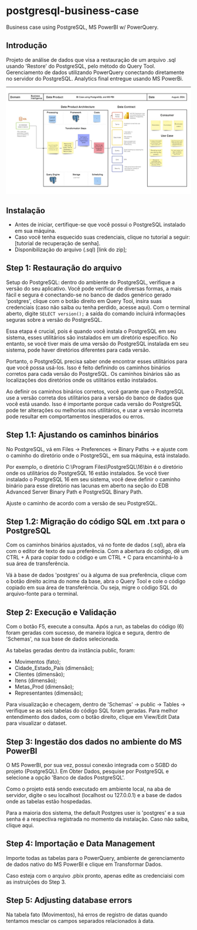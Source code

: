# postgresql-business-case
Business case using PostgreSQL, MS PowerBI w/ PowerQuery.


## Introdução

Projeto de análise de dados que visa a restauração de um arquivo .sql usando 'Restore' do PostgreSQL, pelo método do Query Tool. Gerenciamento de dados utilizando PowerQuery conectando diretamente no servidor do PostgreSQL.
Analytics final entregue usando MS PowerBi.

<img src="https://github.com/vinifborgess/postgresql-business-case/blob/main/Data%20Architecture.jpg"/> 

## Instalação

- Antes de iniciar, certifique-se que você possui o PostgreSQL instalado em sua máquina. 
- Caso você tenha esquecido suas credenciais, clique no tutorial a seguir: [tutorial de recuperação de senha].
- Disponibilização do arquivo (.sql) [link do zip];


## Step 1: Restauração do arquivo

Setup do PostgreSQL: dentro do ambiente do PostgreSQL, verifique a versão do seu aplicativo. Você pode verificar de diversas formas, a mais fácil e segura é conectando-se no banco de dados genérico gerado 'postgres', clique com o botão direito em Query Tool, insira suas credenciais (caso não saiba ou tenha perdido, acesse aqui). Com o terminal aberto, digite ```SELECT version();``` a saída do comando incluirá informações seguras sobre a versão do PostgreSQL.

Essa etapa é crucial, pois é quando você instala o PostgreSQL em seu sistema, esses utilitários são instalados em um diretório específico. No entanto, se você tiver mais de uma versão do PostgreSQL instalada em seu sistema, pode haver diretórios diferentes para cada versão.

Portanto, o PostgreSQL precisa saber onde encontrar esses utilitários para que você possa usá-los. Isso é feito definindo os caminhos binários corretos para cada versão do PostgreSQL. Os caminhos binários são as localizações dos diretórios onde os utilitários estão instalados.

Ao definir os caminhos binários corretos, você garante que o PostgreSQL use a versão correta dos utilitários para a versão do banco de dados que você está usando. Isso é importante porque cada versão do PostgreSQL pode ter alterações ou melhorias nos utilitários, e usar a versão incorreta pode resultar em comportamentos inesperados ou erros.

## Step 1.1: Ajustando os caminhos binários

No PostgreSQL, vá em Files -> Preferences -> Binary Paths -> e ajuste com o caminho do diretório onde o PostgreSQL, em sua máquina, está instalado.

Por exemplo, o diretório C:\Program Files\PostgreSQL\16\bin é o diretório onde os utilitários do PostgreSQL 16 estão instalados. Se você tiver instalado o PostgreSQL 16 em seu sistema, você deve definir o caminho binário para esse diretório nas lacunas em aberto na seção do EDB Advanced Server Binary Path e PostgreSQL Binary Path.

Ajuste o caminho de acordo com a versão de seu PostgreSQL.

## Step 1.2: Migração do código SQL em .txt para o PostgreSQL

Com os caminhos binários ajustados, vá no fonte de dados (.sql), abra ela com o editor de texto de sua preferência. Com a abertura do código, dê um CTRL + A para copiar todo o código e um CTRL + C para encaminhá-lo à sua área de transferência. 

Vá à base de dados 'postgres' ou à alguma de sua preferência, clique com o botão direito acima do nome da base, abra o Query Tool e cole o código copiado em sua área de transferência. Ou seja, migre o código SQL do arquivo-fonte para o terminal.

## Step 2: Execução e Validação

Com o botão F5, execute a consulta. Após a run, as tabelas do código (6) foram geradas com sucesso, de maneira lógica e segura, dentro de 'Schemas', na sua base de dados selecionada.

As tabelas geradas dentro da instância public, foram:
- Movimentos (fato);
- Cidade_Estado_País (dimensão);
- Clientes (dimensão);
- Itens (dimensão);
- Metas_Prod (dimensão);
- Representantes (dimensão);

Para visualização e checagem, dentro de 'Schemas' -> public -> Tables -> verifique se as seis tabelas do código SQL foram geradas. Para melhor entendimento dos dados, com o botão direito, clique em View/Edit Data para visualizar o dataset.

## Step 3: Ingestão dos dados no ambiente do MS PowerBI

O MS PowerBI, por sua vez, possui conexão integrada com o SGBD do projeto (PostgreSQL). Em Obter Dados, pesquise por PostgreSQL e selecione a opção 'Banco de dados PostgreSQL'. 

Como o projeto está sendo executado em ambiente local, na aba de servidor, digite o seu localhost (localhost ou 127.0.0.1) e a base de dados onde as tabelas estão hospedadas.

Para a maioria dos sistema, the default Postgres user is 'postgres' e a sua senha é a respectiva registrada no momento da instalação. Caso não saiba, clique aqui.

## Step 4: Importação e Data Management

Importe todas as tabelas para o PowerQuery, ambiente de gerenciamento de dados nativo do MS PowerBI e clique em Transformar Dados.

Caso esteja com o arquivo .pbix pronto, apenas edite as credenciaisi com as instruições do Step 3.

## Step 5: Adjusting database errors

Na tabela fato (Movimentos), há erros de registro de datas quando tentamos mesclar os campos separados relacionados à data.


